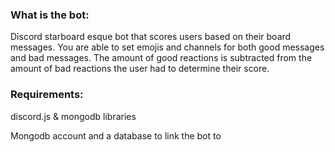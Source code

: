 ### What is the bot:
Discord starboard esque bot that scores users based on their board messages. You are able to set emojis and channels for both good messages and bad messages.
The amount of good reactions is subtracted from the amount of bad reactions the user had to determine their score.

### Requirements:
discord.js & mongodb libraries

Mongodb account and a database to link the bot to
